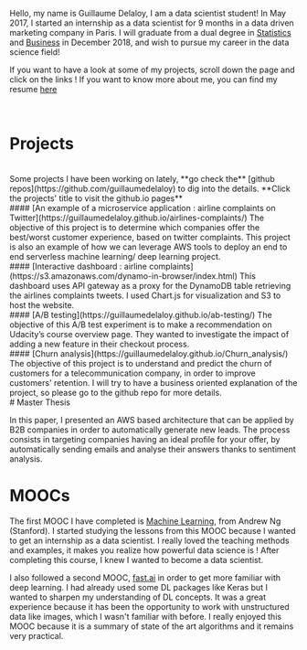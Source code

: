Hello, my name is Guillaume Delaloy, I am a data scientist student!
In May 2017, I started an internship as a data scientist for 9 months in a data driven marketing company in Paris.
I will graduate from a dual degree in [Statistics](https://en.wikipedia.org/wiki/ENSAE_ParisTech) and [Business](https://en.wikipedia.org/wiki/ESCP_Europe) in December 2018, and wish to pursue my career in the data science field!
<br>

If you want to have a look at some of my projects, scroll down the page and click on the links !
If you want to know more about me, you can find my resume [here](https://github.com/guillaumedelaloy/Portfolio/blob/master/CV_Guillaume_D.pdf)

<br>


# Projects

<br>
Some projects I have been working on lately, **go check the** [github repos](https://github.com/guillaumedelaloy) to dig into the details. **Click the projects' title to visit the github.io pages**
<br>
#### [An example of a microservice application : airline complaints on Twitter](https://guillaumedelaloy.github.io/airlines-complaints/)
The objective of this project is to determine which companies offer the best/worst customer experience, based on twitter complaints. This project is also an example of how we can leverage AWS tools to deploy an end to end serverless machine learning/ deep learning project.
<br>
#### [Interactive dashboard : airline complaints](https://s3.amazonaws.com/dynamo-in-browser/index.html)
This dashboard uses API gateway as a proxy for the DynamoDB table retrieving the airlines complaints tweets. I used Chart.js for visualization and S3 to host the website.
<br>
#### [A/B testing](https://guillaumedelaloy.github.io/ab-testing/)
The objective of this A/B test experiment is to make a recommendation on Udacity’s course overview page. They wanted to investigate the impact of adding a new feature in their checkout process.
<br>
#### [Churn analysis](https://guillaumedelaloy.github.io/Churn_analysis/)
The objective of this project is to understand and predict the churn of customers for a telecommunication company, in order to improve customers' retention. I will try to have a business oriented explanation of the project, so please go to the github repo for more details.
<br>
# Master Thesis

In this paper, I presented an AWS based architecture that can be applied by B2B companies in order to automatically generate new leads. The process consists in targeting companies having an ideal profile for your offer, by automatically sending emails and analyse their answers thanks to sentiment analysis.


# MOOCs

The first MOOC I have completed is [Machine Learning](https://www.coursera.org/learn/machine-learning), from Andrew Ng (Stanford). I started studying the lessons from this MOOC because I wanted to get an internship as a data scientist. I really loved the teaching methods and examples, it makes you realize how powerful data science is ! After completing this course, I knew I wanted to become a data scientist.

I also followed a second MOOC, [fast.ai](http://www.fast.ai/) in order to get more familiar with deep learning. I had already used some DL packages like Keras but I wanted to sharpen my understanding of DL concepts. It was a great experience because it has been the opportunity to work with unstructured data like images, which I wasn't familiar with before. I really enjoyed this MOOC because it is a summary of state of the art algorithms and it remains very practical.




